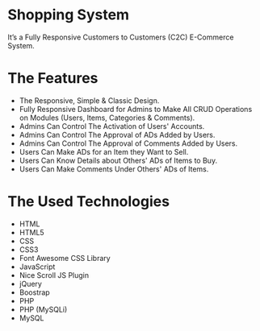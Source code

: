 # Shopping System
It’s a Fully Responsive Customers to Customers (C2C) E-Commerce System.

# The Features
* The Responsive, Simple & Classic Design.
* Fully Responsive Dashboard for Admins to Make All CRUD Operations on Modules
  (Users, Items, Categories & Comments).
* Admins Can Control The Activation of Users' Accounts.
* Admins Can Control The Approval of ADs Added by Users.
* Admins Can Control The Approval of Comments Added by Users.
* Users Can Make ADs for an Item they Want to Sell.
* Users Can Know Details about Others' ADs of Items to Buy.
* Users Can Make Comments Under Others' ADs of Items.

# The Used Technologies
* HTML
* HTML5
* CSS
* CSS3
* Font Awesome CSS Library
* JavaScript
* Nice Scroll JS Plugin
* jQuery
* Boostrap
* PHP
* PHP (MySQLi)
* MySQL
